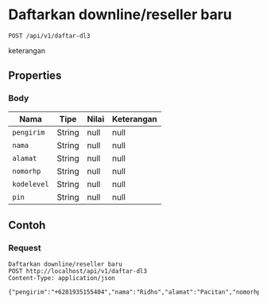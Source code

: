 # Daftarkan downline/reseller baru
```http
POST /api/v1/daftar-dl3
```
keterangan
## Properties
### Body
Nama | Tipe | Nilai | Keterangan
--- | --- | --- | ---
<code>pengirim</code> | String | null | null
<code>nama</code> | String | null | null
<code>alamat</code> | String | null | null
<code>nomorhp</code> | String | null | null
<code>kodelevel</code> | String | null | null
<code>pin</code> | String | null | null
## Contoh
### Request
```http
Daftarkan downline/reseller baru
POST http://localhost/api/v1/daftar-dl3
Content-Type: application/json

{"pengirim":"+6281935155404","nama":"Ridho","alamat":"Pacitan","nomorhp":"087758437457","kodelevel":"R","pin":"1234"}
```
